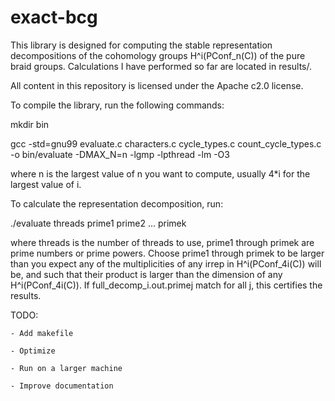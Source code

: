 exact-bcg
=========

This library is designed for computing the stable representation decompositions of the cohomology groups
H^i(PConf_n(C)) of the pure braid groups. Calculations I have performed so far are located in results/.

All content in this repository is licensed under the Apache c2.0 license.

To compile the library, run the following commands:

mkdir bin

gcc -std=gnu99 evaluate.c characters.c cycle_types.c count_cycle_types.c -o bin/evaluate -DMAX_N=n -lgmp -lpthread -lm -O3

where n is the largest value of n you want to compute, usually 4*i for the largest value of i.

To calculate the representation decomposition, run:

./evaluate threads prime1 prime2 ... primek

where threads is the number of threads to use, prime1 through primek are prime numbers or prime powers.
Choose prime1 through primek to be larger than you expect any of the multiplicities of any irrep in
H^i(PConf_4i(C)) will be, and such that their product is larger than the dimension of any H^i(PConf_4i(C)).
If full_decomp_i.out.primej match for all j, this certifies the results.

TODO:

	- Add makefile

	- Optimize

	- Run on a larger machine

	- Improve documentation

